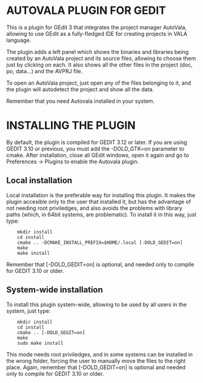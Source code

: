 # AUTOVALA PLUGIN FOR GEDIT #

This is a plugin for GEdit 3 that integrates the project manager AutoVala,
allowing to use GEdit as a fully-fledged IDE for creating projects in VALA
language.

The plugin adds a left panel which shows the binaries and libraries being
created by an AutoVala project and its source files, allowing to choose them
just by clicking on each. It also shows all the other files in the project
(doc, po, data...) and the AVPRJ file.

To open an AutoVala project, just open any of the files belonging to it, and
the plugin will autodetect the project and show all the data.

Remember that you need Autovala installed in your system.

# INSTALLING THE PLUGIN #

By default, the plugin is compiled for GEDIT 3.12 or later. If you are using
GEDIT 3.10 or previous, you must add the -DOLD_GTK=on parameter to cmake. After
installation, close all GEdit windows, open it again and go to
Preferences -> Plugins to enable the Autovala plugin.


## Local installation ##

Local installation is the preferable way for installing this plugin. It makes
the plugin accesible only to the user that installed it, but has the advantage
of not needing root priviledges, and also avoids the problems with library
paths (which, in 64bit systems, are problematic). To install it in this way,
just type:

        mkdir install
        cd install
        cmake .. -DCMAKE_INSTALL_PREFIX=$HOME/.local [-DOLD_GEDIT=on]
        make
        make install

Remember that [-DOLD_GEDIT=on] is optional, and needed only to compile for
GEDIT 3.10 or older.


## System-wide installation ##

To install this plugin system-wide, allowing to be used by all users in the
system, just type:

        mkdir install
        cd install
        cmake .. [-DOLD_GEGIT=on]
        make
        sudo make install

This mode needs root priviledges, and in some systems can be installed in the
wrong folder, forcing the user to manually move the files to the right place.
Again, remember that [-DOLD_GEDIT=on] is optional and needed only to compile
for GEDIT 3.10 or older.
